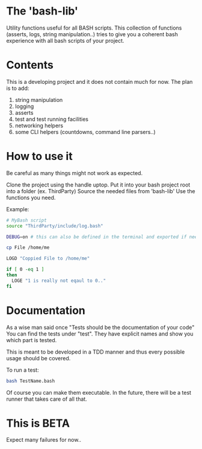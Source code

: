 # The 'bash-lib'
Utility functions useful for all BASH scripts.
This collection of functions (asserts, logs, string manipulation..) tries to give you
a coherent bash experience with all bash scripts of your project.

# Contents
This is a developing project and it does not contain much for now.
The plan is to add:
1) string manipulation
2) logging
3) asserts
4) test and test running facilities
5) networking helpers
6) some CLI helpers (countdowns, command line parsers..)

# How to use it
Be careful as many things might not work as expected.

Clone the project using the handle uptop.
Put it into your bash project root into a folder (ex. ThirdParty)
Source the needed files from 'bash-lib'
Use the functions you need.

Example:
```bash
# MyBash script
source "ThirdParty/include/log.bash"

DEBUG=on # this can also be defined in the terminal and exported if needed

cp File /home/me

LOGD "Coppied File to /home/me"

if [ 0 -eq 1 ]
then
  LOGE "1 is really not eqaul to 0.." 
fi
```

# Documentation
As a wise man said once "Tests should be the documentation of your code"
You can find the tests under "test".
They have explicit names and show you which part is tested.

This is meant to be developed in a TDD manner and thus every possible usage should be covered.

To run a test:
```bash
bash TestName.bash
```
Of course you can make them executable.
In the future, there will be a test runner that takes care of all that.

# This is BETA
Expect many failures for now..
